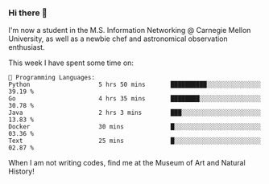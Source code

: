 ### Hi there 👋

I'm now a student in the M.S. Information Networking @ Carnegie Mellon University, as well as a newbie chef and astronomical observation enthusiast. 



<!--START_SECTION:waka-->
This week I have spent some time on: 

```text
💬 Programming Languages: 
Python                   5 hrs 50 mins       ██████████░░░░░░░░░░░░░░░   39.19 % 
Go                       4 hrs 35 mins       ████████░░░░░░░░░░░░░░░░░   30.78 % 
Java                     2 hrs 3 mins        ███░░░░░░░░░░░░░░░░░░░░░░   13.83 % 
Docker                   30 mins             █░░░░░░░░░░░░░░░░░░░░░░░░   03.36 % 
Text                     25 mins             █░░░░░░░░░░░░░░░░░░░░░░░░   02.87 % 
```


<!--END_SECTION:waka-->

When I am not writing codes, find me at the Museum of Art and Natural History!

